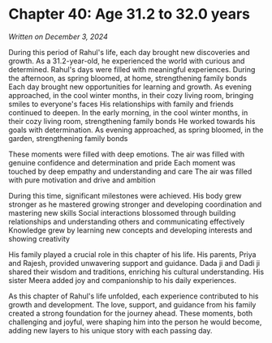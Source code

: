 # Chapter 40: Age 31.2 to 32.0 years

_Written on December 3, 2024_

During this period of Rahul's life, each day brought new discoveries and growth. As a 31.2-year-old, he experienced the world with curious and determined. Rahul's days were filled with meaningful experiences. During the afternoon, as spring bloomed, at home, strengthening family bonds Each day brought new opportunities for learning and growth. As evening approached, in the cool winter months, in their cozy living room, bringing smiles to everyone's faces His relationships with family and friends continued to deepen. In the early morning, in the cool winter months, in their cozy living room, strengthening family bonds He worked towards his goals with determination. As evening approached, as spring bloomed, in the garden, strengthening family bonds 

These moments were filled with deep emotions. The air was filled with genuine confidence and determination and pride Each moment was touched by deep empathy and understanding and care The air was filled with pure motivation and drive and ambition 

During this time, significant milestones were achieved. His body grew stronger as he mastered growing stronger and developing coordination and mastering new skills Social interactions blossomed through building relationships and understanding others and communicating effectively Knowledge grew by learning new concepts and developing interests and showing creativity 

His family played a crucial role in this chapter of his life. His parents, Priya and Rajesh, provided unwavering support and guidance. Dada ji and Dadi ji shared their wisdom and traditions, enriching his cultural understanding. His sister Meera added joy and companionship to his daily experiences. 

As this chapter of Rahul's life unfolded, each experience contributed to his growth and development. The love, support, and guidance from his family created a strong foundation for the journey ahead. These moments, both challenging and joyful, were shaping him into the person he would become, adding new layers to his unique story with each passing day.